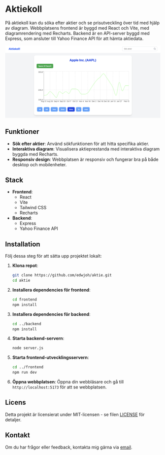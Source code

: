 # Aktiekoll

På aktiekoll kan du söka efter aktier och se prisutveckling över tid med hjälp av diagram. Webbplatsens frontend är byggd med React och Vite, med diagramrendering med Recharts. Backend är en API-server byggd med Express, som ansluter till Yahoo Finance API för att hämta aktiedata.

![alt text](./docs/splash.png)

## Funktioner

-   **Sök efter aktier**: Använd sökfunktionen för att hitta specifika aktier.
-   **Interaktiva diagram**: Visualisera aktieprestanda med interaktiva diagram byggda med Recharts.
-   **Responsiv design**: Webbplatsen är responsiv och fungerar bra på både desktop och mobilenheter.

## Stack

-   **Frontend**:
    -   React
    -   Vite
    -   Tailwind CSS
    -   Recharts
-   **Backend**:
    -   Express
    -   Yahoo Finance API

## Installation

Följ dessa steg för att sätta upp projektet lokalt:

1. **Klona repot**:

    ```bash
    git clone https://github.com/edwjoh/aktie.git
    cd aktie
    ```

2. **Installera dependencies för frontend**:

    ```bash
    cd frontend
    npm install
    ```

3. **Installera dependencies för backend**:
    ```bash
    cd ../backend
    npm install
    ```
4. **Starta backend-servern**:

    ```bash
    node server.js
    ```

5. **Starta frontend-utvecklingsservern**:

    ```bash
    cd ../frontend
    npm run dev
    ```

6. **Öppna webbplatsen**:
   Öppna din webbläsare och gå till `http://localhost:5173` för att se webbplatsen.

## Licens

Detta projekt är licensierat under MIT-licensen - se filen [LICENSE](LICENSE) för detaljer.

## Kontakt

Om du har frågor eller feedback, kontakta mig gärna via [email](mailto:edwa.joha@gmail.com).
